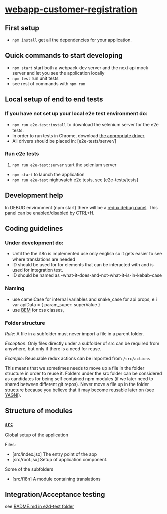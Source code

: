 # [webapp-customer-registration](https://nordnet.webfront1.ci.nordnet.se/sc/webapp-customer-registration/init/#)
## First setup
* `npm install` get all the dependencies for your application.

## Quick commands to start developing
* `npm start` start both a webpack-dev server and the next api mock server and let you see the application locally
* `npm test` run unit tests
* see rest of commands with `npm run`

## Local setup of end to end tests
### If you have not set up your local e2e test environment do:
* `npm run e2e-test:install` to download the selenium server for the e2e tests.
* In order to run tests in Chrome, download [the appropriate driver](http://chromedriver.storage.googleapis.com/index.html?path=2.21/).
* All drivers should be placed in: [e2e-tests/server/]

### Run e2e tests
1. `npm run e2e-test:server` start the selenium server
* `npm start` to launch the application
* `npm run e2e-test` nightwatch e2e tests, see [e2e-tests/tests]

## Development help
In DEBUG environment (npm start) there will be a [redux debug panel](https://github.com/gaearon/redux-devtools).
This panel can be enabled/disabled by CTRL+H.

## Coding guidelines
### Under development do:
* Until the the i18n is implemented use only english so it gets easier to see where translations are needed
* ID should be used for for elements that can be interacted with and is used for integration test.
* ID should be named as <component>-what-it-does-and-not-what-it-is-in-kebab-case

### Naming
* use camelCase for internal variables and snake_case for api props, e.i var apiData = { param_super: superValue }
* use [BEM](http://getbem.com/naming/) for css classes,

### Folder structure
*Rule*: A file in a subfolder must never import a file in a parent folder.

*Exception*:  Only files directly under a subfolder of src can be required from anywhere, but only if there is a need for reuse.

*Example*: Reusuable redux actions can be imported from `/src/actions`

This means that we sometimes needs to move up a file in the folder structure in order to reuse it.
Folders under the src folder can be considered as candidates for being self contained npm modules (if we later need to shared between different git repos).
Never move a file up in the folder structure because you believe that it may become reusable later on (see [YAGNI](http://martinfowler.com/bliki/Yagni.html)).


## Structure of modules
### [`src`](src/)

Global setup of the application

Files:
* [src/index.jsx] The entry point of the app
* [src/root.jsx] Setup of application component.

Some of the subfolders

* [src/i18n] A module containing translations


## Integration/Acceptance testing
see [RADME.md in e2d-test folder](e2e-tests/README.md)

